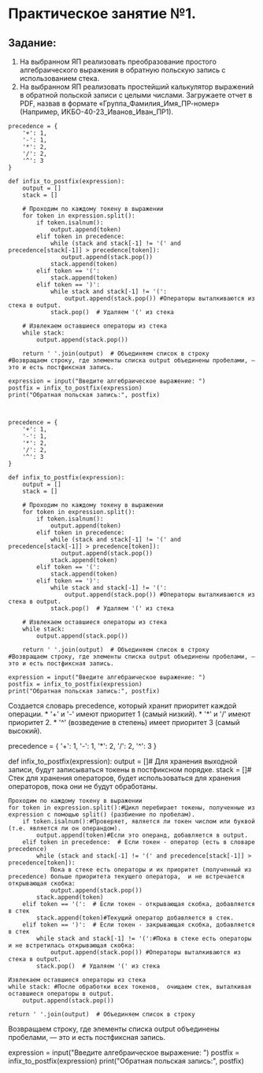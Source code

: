 # Практическое занятие №1.

## Задание: 
1) На выбранном ЯП реализовать преобразование простого алгебраического выражения в обратную польскую запись с использованием стека.
2) На выбранном ЯП реализовать простейший калькулятор выражений в обратной польской записи с целыми числами.
Загружаете отчет в PDF, назвав в формате «Группа_Фамилия_Имя_ПР-номер» (Например, ИКБО-40-23_Иванов_Иван_ПР1).

```
precedence = {
    '+': 1,
    '-': 1,
    '*': 2,
    '/': 2,
    '^': 3
}

def infix_to_postfix(expression):
    output = []
    stack = []

    # Проходим по каждому токену в выражении
    for token in expression.split():
        if token.isalnum():
            output.append(token)
        elif token in precedence: 
            while (stack and stack[-1] != '(' and precedence[stack[-1]] > precedence[token]):
               output.append(stack.pop())
            stack.append(token)
        elif token == '(':  
            stack.append(token)
        elif token == ')': 
            while stack and stack[-1] != '(':
                output.append(stack.pop()) #Операторы выталкиваются из стека в output.
            stack.pop()  # Удаляем '(' из стека

    # Извлекаем оставшиеся операторы из стека
    while stack: 
        output.append(stack.pop())

    return ' '.join(output)  # Объединяем список в строку
#Возвращаем строку, где элементы списка output объединены пробелами, — это и есть постфиксная запись.

expression = input("Введите алгебраическое выражение: ")
postfix = infix_to_postfix(expression)
print("Обратная польская запись:", postfix)



precedence = {
    '+': 1,
    '-': 1,
    '*': 2,
    '/': 2,
    '^': 3
}

def infix_to_postfix(expression):
    output = []
    stack = []

    # Проходим по каждому токену в выражении
    for token in expression.split():
        if token.isalnum():
            output.append(token)
        elif token in precedence: 
            while (stack and stack[-1] != '(' and precedence[stack[-1]] > precedence[token]):
               output.append(stack.pop())
            stack.append(token)
        elif token == '(':  
            stack.append(token)
        elif token == ')': 
            while stack and stack[-1] != '(':
                output.append(stack.pop()) #Операторы выталкиваются из стека в output.
            stack.pop()  # Удаляем '(' из стека

    # Извлекаем оставшиеся операторы из стека
    while stack: 
        output.append(stack.pop())

    return ' '.join(output)  # Объединяем список в строку
#Возвращаем строку, где элементы списка output объединены пробелами, — это и есть постфиксная запись.

expression = input("Введите алгебраическое выражение: ")
postfix = infix_to_postfix(expression)
print("Обратная польская запись:", postfix)

```




Создается словарь precedence, который хранит приоритет каждой операции.
    * '+' и '-' имеют приоритет 1 (самый низкий).
    * '*' и '/' имеют приоритет 2.
    * '^' (возведение в степень) имеет приоритет 3 (самый высокий).

precedence = {
    '+': 1,
    '-': 1,
    '*': 2,
    '/': 2,
    '^': 3
}

def infix_to_postfix(expression):
    output = []# Для хранения выходной записи, будут записываться токены в постфиксном порядке.
    stack = []# Стек для хранения операторов, будет использоваться для хранения операторов, пока они не будут обработаны.

    Проходим по каждому токену в выражении
    for token in expression.split():#Цикл перебирает токены, полученные из expression с помощью split() (разбиение по пробелам).
        if token.isalnum():#Проверяет, является ли токен числом или буквой (т.е. является ли он операндом).
            output.append(token)#Если это операнд, добавляется в output.
        elif token in precedence:  # Если токен - оператор (есть в словаре precedence)
            while (stack and stack[-1] != '(' and precedence[stack[-1]] > precedence[token]):
                Пока в стеке есть операторы и их приоритет (полученный из precedence) больше приоритета текущего оператора,  и не встречается открывающая скобка:              
                output.append(stack.pop())
            stack.append(token)
        elif token == '(':  # Если токен - открывающая скобка, добавляется в стек
            stack.append(token)#Текущий оператор добавляется в стек.
        elif token == ')':  # Если токен - закрывающая скобка, добавляется в стек
            while stack and stack[-1] != '(':#Пока в стеке есть операторы и не встретилась открывающая скобка:
                output.append(stack.pop()) #Операторы выталкиваются из стека в output.
            stack.pop()  # Удаляем '(' из стека

    Извлекаем оставшиеся операторы из стека
    while stack: #После обработки всех токенов,  очищаем стек, выталкивая оставшиеся операторы в output.
        output.append(stack.pop())

    return ' '.join(output)  # Объединяем список в строку
Возвращаем строку, где элементы списка output объединены пробелами, — это и есть постфиксная запись.

expression = input("Введите алгебраическое выражение: ")
postfix = infix_to_postfix(expression)
print("Обратная польская запись:", postfix)

